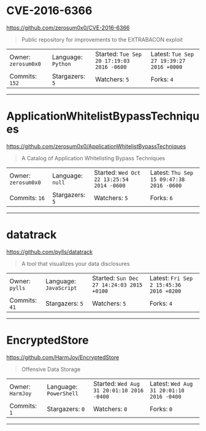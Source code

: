 # CVE-2016-6366

https://github.com/zerosum0x0/CVE-2016-6366
<blockquote>
Public repository for improvements to the EXTRABACON exploit
</blockquote>

<table>
<tr><td>Owner: <code>zerosum0x0</code></td>
    <td>Language: <code>Python</code></td>
    <td>Started: <code>Tue Sep 20 17:19:03 2016 -0600</code></td>
    <td>Latest: <code>Tue Sep 27 19:39:27 2016 +0000</code></td></tr>
<tr><td>Commits: <code>152</code></td>
    <td>Stargazers: <code>5</code></td>
    <td>Watchers: <code>5</code></td>
    <td>Forks: <code>4</code></td></tr>
</table>

---

# ApplicationWhitelistBypassTechniques

https://github.com/zerosum0x0/ApplicationWhitelistBypassTechniques
<blockquote>
A Catalog of Application Whitelisting Bypass Techniques
</blockquote>

<table>
<tr><td>Owner: <code>zerosum0x0</code></td>
    <td>Language: <code>null</code></td>
    <td>Started: <code>Wed Oct 22 13:25:54 2014 -0600</code></td>
    <td>Latest: <code>Thu Sep 15 09:47:38 2016 -0600</code></td></tr>
<tr><td>Commits: <code>16</code></td>
    <td>Stargazers: <code>5</code></td>
    <td>Watchers: <code>5</code></td>
    <td>Forks: <code>6</code></td></tr>
</table>

---

# datatrack

https://github.com/pylls/datatrack
<blockquote>
A tool that visualizes your data disclosures
</blockquote>

<table>
<tr><td>Owner: <code>pylls</code></td>
    <td>Language: <code>JavaScript</code></td>
    <td>Started: <code>Sun Dec 27 14:24:03 2015 +0100</code></td>
    <td>Latest: <code>Fri Sep 2 15:45:36 2016 +0200</code></td></tr>
<tr><td>Commits: <code>41</code></td>
    <td>Stargazers: <code>5</code></td>
    <td>Watchers: <code>5</code></td>
    <td>Forks: <code>4</code></td></tr>
</table>

---

# EncryptedStore

https://github.com/HarmJoy/EncryptedStore
<blockquote>
Offensive Data Storage
</blockquote>

<table>
<tr><td>Owner: <code>HarmJoy</code></td>
    <td>Language: <code>PowerShell</code></td>
    <td>Started: <code>Wed Aug 31 20:01:10 2016 -0400</code></td>
    <td>Latest: <code>Wed Aug 31 20:01:10 2016 -0400</code></td></tr>
<tr><td>Commits: <code>1</code></td>
    <td>Stargazers: <code>0</code></td>
    <td>Watchers: <code>0</code></td>
    <td>Forks: <code>0</code></td></tr>
</table>

---

